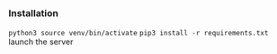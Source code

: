 ### Installation

`python3 source venv/bin/activate`
`pip3 install -r requirements.txt`
launch the server